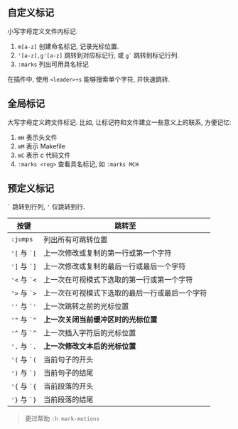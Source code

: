 ## 自定义标记

小写字母定义文件内标记.

1. `m[a-z]` 创建命名标记, 记录光标位置.
2. `'[a-z],g'[a-z]` 跳转到对应标记行, 或 `` g` `` 跳转到标记行列.
3. `:marks` 列出可用具名标记

在插件中, 使用 `<leader>+s` 能够搜索单个字符, 并快速跳转.

## 全局标记

大写字母定义跨文件标记. 比如, 让标记符和文件建立一些意义上的联系, 方便记忆:
1. `mH` 表示头文件
2. `mM` 表示 Makefile
3. `mC` 表示 c 代码文件
4. `:marks <reg>`  查看具名标记, 如 `:marks MCH`

## 预定义标记

`` ` `` 跳转到行列, `'` 仅跳转到行.

| 按键             | 跳转至                                         |
| ---------------- | ---------------------------------------------- |
| `:jumps`         | 列出所有可跳转位置                                               |
| `'[` 与 `` `[ `` | 上一次修改或复制的第一行或第一个字符           |
| `']` 与 `` `] `` | 上一次修改或复制的最后一行或最后一个字符       |
| `'<` 与 `` `< `` | 上一次在可视模式下选取的第一行或第一个字符     |
| `'>` 与 `` `> `` | 上一次在可视模式下选取的最后一行或最后一个字符 |
| `''` 与 `` `' `` | 上一次跳转之前的光标位置                       |
| `'"` 与 `` `" `` | **上一次关闭当前缓冲区时的光标位置**               |
| `'^` 与 `` `^ `` | 上一次插入字符后的光标位置                     |
| `'.` 与 `` `. `` | **上一次修改文本后的光标位置**                     |
| `'(` 与 `` `( `` | 当前句子的开头                                 |
| `')` 与 `` `) `` | 当前句子的结尾                                 |
| `'{` 与 `` `{ `` | 当前段落的开头                                 |
| `'}` 与 `` `} `` | 当前段落的结尾                                 |

> 更过帮助 `:h mark-motions`